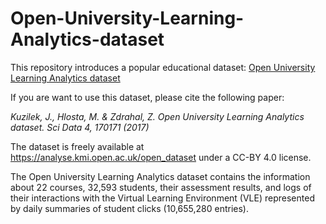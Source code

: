 # Open-University-Learning-Analytics-dataset

This  repository introduces a popular educational dataset: [Open University Learning Analytics dataset](https://www.nature.com/articles/sdata2017171/)

If you are want to use this dataset, please cite the following paper:

_Kuzilek, J., Hlosta, M. & Zdrahal, Z. Open University Learning Analytics dataset. Sci Data 4, 170171 (2017)_

The dataset is freely available at https://analyse.kmi.open.ac.uk/open_dataset under a CC-BY 4.0 license.

The Open University Learning Analytics dataset contains the information about 22 courses, 32,593 students, their assessment results, and logs of their interactions with
the Virtual Learning Environment (VLE) represented by daily summaries of student clicks (10,655,280 entries).
